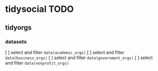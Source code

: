 # tidysocial TODO

## tidyorgs

### datasets 

[ ] select and filter `data(academic_orgs)`
[ ] select and filter `data(business_orgs)`
[ ] select and filter `data(government_orgs)`
[ ] select and filter `data(nonprofit_orgs)`

